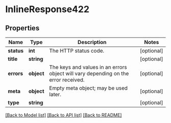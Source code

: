 # InlineResponse422

## Properties
Name | Type | Description | Notes
------------ | ------------- | ------------- | -------------
**status** | **int** | The HTTP status code. | [optional] 
**title** | **string** |  | [optional] 
**errors** | **object** | The keys and values in an errors object will vary depending on the error received. | [optional] 
**meta** | **object** | Empty meta object; may be used later. | [optional] 
**type** | **string** |  | [optional] 

[[Back to Model list]](../../README.md#documentation-for-models) [[Back to API list]](../../README.md#documentation-for-api-endpoints) [[Back to README]](../../README.md)

